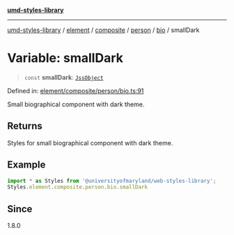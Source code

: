 [**umd-styles-library**](../../../../../../../../README.md)

***

[umd-styles-library](../../../../../../../../modules.md) / [element](../../../../../../../README.md) / [composite](../../../../../README.md) / [person](../../../README.md) / [bio](../README.md) / smallDark

# Variable: smallDark

> `const` **smallDark**: [`JssObject`](../../../../../../../../utilities/namespaces/transform/type-aliases/JssObject.md)

Defined in: [element/composite/person/bio.ts:91](https://github.com/UMD-Digital/design-system/blob/8021d9898368f604bce452fe4dde6fae3a0578fd/packages/styles/source/element/composite/person/bio.ts#L91)

Small biographical component with dark theme.

## Returns

Styles for small biographical component with dark theme.

## Example

```typescript
import * as Styles from '@universityofmaryland/web-styles-library';
Styles.element.composite.person.bio.smallDark
```

## Since

1.8.0
